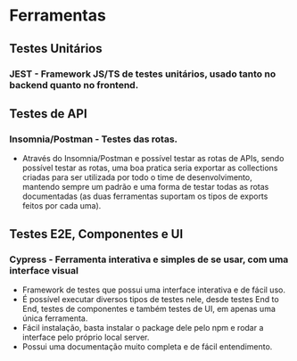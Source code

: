 # Ferramentas

## Testes Unitários

### JEST - Framework JS/TS de testes unitários, usado tanto no backend quanto no frontend.

## Testes de API

### Insomnia/Postman - Testes das rotas.

- Através do Insomnia/Postman e possível testar as rotas de APIs, sendo possível testar as rotas, uma boa pratica seria exportar as collections criadas para ser utilizada por todo o time de desenvolvimento, mantendo sempre um padrão e uma forma de testar todas as rotas documentadas (as duas ferramentas suportam os tipos de exports feitos por cada uma). 

## Testes E2E, Componentes e UI

### Cypress - Ferramenta interativa e simples de se usar, com uma interface visual

- Framework de testes que possui uma interface interativa e de fácil uso.
- É possível executar diversos tipos de testes nele, desde testes End to End, testes de componentes e também testes de UI, em apenas uma única ferramenta.
- Fácil instalação, basta instalar o package dele pelo npm e rodar a interface pelo próprio local server.
- Possui uma documentação muito completa e de fácil entendimento.

